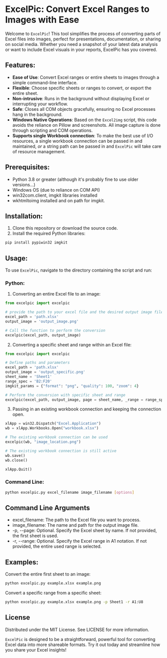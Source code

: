 # ExcelPic: Convert Excel Ranges to Images with Ease

Welcome to `ExcelPic`! This tool simplifies the process of converting parts of Excel files into images, perfect for presentations, documentation, or sharing on social media. Whether you need a snapshot of your latest data analysis or want to include Excel visuals in your reports, ExcelPic has you covered.

## Features:
- **Ease of Use**: Convert Excel ranges or entire sheets to images through a simple command-line interface.
- **Flexible**: Choose specific sheets or ranges to convert, or export the entire sheet.
- **Non-intrusive**: Runs in the background without displaying Excel or interrupting your workflow.
- **Safe**: Closes all COM objects gracefully, ensuring no Excel processes hang in the background.
- **Windows Native Operations**: Based on the `Excel2img` script, this code avoids the reliance on Pillow and screenshots. All image capture is done through scripting and COM operations.
- **Supports single Workbook connection**: To make the best use of I/O resources, a single workbook connection can be passed in and maintained, *or* a string path can be passed in and `ExcelPic` will take care of resource management.

## Prerequisites:
- Python 3.8 or greater (although it's probably fine to use older versions...)
- Windows OS (due to reliance on COM API)
- win32com.client, imgkit libraries installed
- wkhtmltoimg installed and on path for imgkit.

## Installation:
1. Clone this repository or download the source code.
2. Install the required Python libraries:
```bash
pip install pypiwin32 imgkit
```

## Usage:
To use `ExcelPic`, navigate to the directory containing the script and run:

### Python:
1. Converting an entire Excel file to an image:
```python
from excelpic import excelpic

# provide the path to your excel file and the desired output image filename
excel_path = 'path.xlsx'
output_image = 'output_image.png'

# Call the function to perform the conversion
excelpic(excel_path, output_image)
```

2. Converting a specific sheet and range within an Excel file:
```python
from excelpic import excelpic

# Define paths and parameters
excel_path = 'path.xlsx'
output_image = 'output_specific.png'
sheet_name = 'Sheet1'
range_spec = 'B2:F20'
imgkit_params = {"format": "png", "quality": 100, "zoom": 4}

# Perform the conversion with specific sheet and range
excelpic(excel_path, output_image, page = sheet_name, _range = range_spec, imgkit_params = imgkit_params)
```
3. Passing in an existing workbook connection and keeping the connection open.
```python
xlApp = win32.Dispatch("Excel.Application")
wb = xlApp.Workbooks.Open("workbook.xlsx")

# The existing workbook connection can be used
excelpic(wb, "image_location.png")

# The existing workbook connection is still active
wb.save()
wb.close()

xlApp.Quit()
```

### Command Line:
```bash
python excelpic.py excel_filename image_filename [options]
```

## Command Line Arguments

- excel_filename: The path to the Excel file you want to process.
- image_filename: The name and path for the output image file.
- -p, --page: Optional. Specify the Excel sheet by name. If not provided, the first sheet is used.
- -r, --range: Optional. Specify the Excel range in A1 notation. If not provided, the entire used range is selected.

## Examples:
Convert the entire first sheet to an image:

```bash
python excelpic.py example.xlsx example.png
```

Convert a specific range from a specific sheet:
```bash
python excelpic.py example.xlsx example.png -p Sheet1 -r A1:U8
```

## License
Distributed under the MIT License. See LICENSE for more information.

`ExcelPic` is designed to be a straightforward, powerful tool for converting Excel data into more shareable formats. Try it out today and streamline how you share your Excel insights!